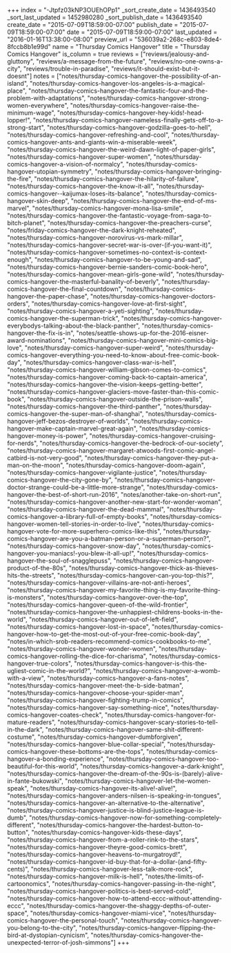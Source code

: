 +++
index = "-Jtpfz03kNP3OUEhOPp1"
_sort_create_date = 1436493540
_sort_last_updated = 1452980280
_sort_publish_date = 1436493540
create_date = "2015-07-09T18:59:00-07:00"
publish_date = "2015-07-09T18:59:00-07:00"
date = "2015-07-09T18:59:00-07:00"
last_updated = "2016-01-16T13:38:00-08:00"
preview_url = "536039a2-268c-e803-8de4-8fccb8b1e99d"
name = "Thursday Comics Hangover"
title = "Thursday Comics Hangover"
is_column = true
reviews = ["reviews/jealousy-and-gluttony", "reviews/a-message-from-the-future", "reviews/no-one-owns-a-city", "reviews/trouble-in-paradise", "reviews/it-should-exist-but-it-doesnt"]
notes = ["notes/thursday-comics-hangover-the-possibility-of-an-island", "notes/thursday-comics-hangover-los-angeles-is-a-magical-place", "notes/thursday-comics-hangover-the-fantastic-four-and-the-problem-with-adaptations", "notes/thursday-comics-hangover-strong-women-everywhere", "notes/thursday-comics-hangover-raise-the-minimum-wage", "notes/thursday-comics-hangover-hey-kids!-head-lopper!", "notes/thursday-comics-hangover-nameless-finally-gets-off-to-a-strong-start", "notes/thursday-comics-hangover-godzilla-goes-to-hell", "notes/thursday-comics-hangover-refreshing-and-cool", "notes/thursday-comics-hangover-ants-and-giants-win-a-miserable-week", "notes/thursday-comics-hangover-the-weird-dawn-light-of-paper-girls", "notes/thursday-comics-hangover-super-women", "notes/thursday-comics-hangover-a-vision-of-normalcy", "notes/thursday-comics-hangover-utopian-symmetry", "notes/thursday-comics-hangover-bringing-the-fire", "notes/thursday-comics-hangover-the-hilarity-of-failure", "notes/thursday-comics-hangover-the-know-it-all", "notes/thursday-comics-hangover--kaijumax-loses-its-balance", "notes/thursday-comics-hangover-skin-deep", "notes/thursday-comics-hangover-the-end-of-ms-marvel", "notes/thursday-comics-hangover-mona-lisa-smile", "notes/thursday-comics-hangover-the-fantastic-voyage-from-saga-to-bitch-planet", "notes/thursday-comics-hangover-the-preachers-curse", "notes/friday-comics-hangover-the-dark-knight-reheated", "notes/thursday-comics-hangover-norovirus-vs-mark-millar", "notes/thursday-comics-hangover-secret-war-is-over-(if-you-want-it)", "notes/thursday-comics-hangover-sometimes-no-context-is-context-enough", "notes/thursday-comics-hangover-to-be-young-and-sad", "notes/thursday-comics-hangover-bernie-sanders-comic-book-hero", "notes/thursday-comics-hangover-mean-girls-gone-wild", "notes/thursday-comics-hangover-the-masterful-banality-of-beverly", "notes/thursday-comics-hangover-the-final-countdown", "notes/thursday-comics-hangover-the-paper-chase", "notes/thursday-comics-hangover-doctors-orders", "notes/thursday-comics-hangover-love-at-first-sight", "notes/thursday-comics-hangover-a-yeti-sighting", "notes/thursday-comics-hangover-the-superman-trick", "notes/thursday-comics-hangover-everybodys-talking-about-the-black-panther", "notes/thursday-comics-hangover-the-fix-is-in", "notes/seattle-shows-up-for-the-2016-eisner-award-nominations", "notes/thursday-comics-hangover-mini-comics-big-love", "notes/thursday-comics-hangover-super-weird", "notes/thursday-comics-hangover-everything-you-need-to-know-about-free-comic-book-day", "notes/thursday-comics-hangover-class-war-is-hell", "notes/thursday-comics-hangover-william-gibson-comes-to-comics", "notes/thursday-comics-hangover-coming-back-to-captain-america", "notes/thursday-comics-hangover-the-vision-keeps-getting-better", "notes/thursday-comics-hangover-glaciers-move-faster-than-this-comic-book", "notes/thursday-comics-hangover-outside-the-prison-walls", "notes/thursday-comics-hangover-the-third-panther", "notes/thursday-comics-hangover-the-super-man-of-shanghai", "notes/thursday-comics-hangover-jeff-bezos-destroyer-of-worlds", "notes/thursday-comics-hangover-make-captain-marvel-great-again", "notes/thursday-comics-hangover-money-is-power", "notes/thursday-comics-hangover-cruising-for-nerds", "notes/thursday-comics-hangover-the-bedrock-of-our-society", "notes/thursday-comics-hangover-margaret-atwoods-first-comic-angel-catbird-is-not-very-good", "notes/thursday-comics-hangover-they-put-a-man-on-the-moon", "notes/thursday-comics-hangover-doom-again", "notes/thursday-comics-hangover-vigilante-justice", "notes/thursday-comics-hangover-the-city-gone-by", "notes/thursday-comics-hangover-doctor-strange-could-be-a-little-more-strange", "notes/thursday-comics-hangover-the-best-of-short-run-2016", "notes/another-take-on-short-run", "notes/thursday-comics-hangover-another-new-start-for-wonder-woman", "notes/thursday-comics-hangover-the-dead-mammal", "notes/thursday-comics-hangover-a-library-full-of-empty-books", "notes/thursday-comics-hangover-women-tell-stories-in-order-to-live", "notes/thursday-comics-hangover-vote-for-more-superhero-comics-like-this", "notes/thursday-comics-hangover-are-you-a-batman-person-or-a-superman-person?", "notes/thursday-comics-hangover-snow-day", "notes/thursday-comics-hangover-you-maniacs!-you-blew-it-all-up!", "notes/thursday-comics-hangover-the-soul-of-snagglepuss", "notes/thursday-comics-hangover-product-of-the-80s", "notes/thursday-comics-hangover-thick-as-thieves-hits-the-streets", "notes/thursday-comics-hangover-can-you-top-this?", "notes/thursday-comics-hangover-villains-are-not-anti-heroes", "notes/thursday-comics-hangover-my-favorite-thing-is-my-favorite-thing-is-monsters", "notes/thursday-comics-hangover-over-the-top", "notes/thursday-comics-hangover-queen-of-the-wild-frontier", "notes/thursday-comics-hangover-the-unhappiest-childrens-books-in-the-world", "notes/thursday-comics-hangover-out-of-left-field", "notes/thursday-comics-hangover-lost-in-space", "notes/thursday-comics-hangover-how-to-get-the-most-out-of-your-free-comic-book-day", "notes/in-which-srob-readers-recommend-comics-cookbooks-to-me", "notes/thursday-comics-hangover-wonder-women", "notes/thursday-comics-hangover-rolling-the-dice-for-charisma", "notes/thursday-comics-hangover-true-colors", "notes/thursday-comics-hangover-is-this-the-ugliest-comic-in-the-world?", "notes/thursday-comics-hangover-a-womb-with-a-view", "notes/thursday-comics-hangover-a-fans-notes", "notes/thursday-comics-hangover-meet-the-b-side-batman", "notes/thursday-comics-hangover-choose-your-spider-man", "notes/thursday-comics-hangover-fighting-trump-in-comics", "notes/thursday-comics-hangover-say-something-nice", "notes/thursday-comics-hangover-coates-check", "notes/thursday-comics-hangover-for-mature-readers", "notes/thursday-comics-hangover-scary-stories-to-tell-in-the-dark", "notes/thursday-comics-hangover-same-shit-different-costume", "notes/thursday-comics-hangover-dumbforgiven", "notes/thursday-comics-hangover-blue-collar-special", "notes/thursday-comics-hangover-these-bottoms-are-the-tops", "notes/thursday-comics-hangover-a-bonding-experience", "notes/thursday-comics-hangover-too-beautiful-for-this-world", "notes/thursday-comics-hangover-a-dark-knight", "notes/thursday-comics-hangover-the-dream-of-the-90s-is-(barely)-alive-in-fante-bukowski", "notes/thursday-comics-hangover-let-the-women-speak", "notes/thursday-comics-hangover-its-alive!-alive!", "notes/thursday-comics-hangover-anders-nilsen-is-speaking-in-tongues", "notes/thursday-comics-hangover-an-alternative-to-the-alternative", "notes/thursday-comics-hangover-justice-is-blind-justice-league-is-dumb", "notes/thursday-comics-hangover-now-for-something-completely-different", "notes/thursday-comics-hangover-the-hardest-button-to-button", "notes/thursday-comics-hangover-kids-these-days", "notes/thursday-comics-hangover-from-a-roller-rink-to-the-stars", "notes/thursday-comics-hangover-theyre-good-comics-brett", "notes/thursday-comics-hangover-heavens-to-murgatroyd!", "notes/thursday-comics-hangover-id-buy-that-for-a-dollar-(and-fifty-cents)", "notes/thursday-comics-hangover-less-talk-more-rock", "notes/thursday-comics-hangover-milk-is-hell", "notes/the-limits-of-cartoonomics", "notes/thursday-comics-hangover-passing-in-the-night", "notes/thursday-comics-hangover-politics-is-best-served-cold", "notes/thursday-comics-hangover-how-to-attend-eccc-without-attending-eccc", "notes/thursday-comics-hangover-the-shaggy-depths-of-outer-space", "notes/thursday-comics-hangover-miami-vice", "notes/thursday-comics-hangover-the-personal-touch", "notes/thursday-comics-hangover-you-belong-to-the-city", "notes/thursday-comics-hangover-flipping-the-bird-at-dystopian-cynicism", "notes/thursday-comics-hangover-the-unexpected-terror-of-josh-simmons"]
+++

